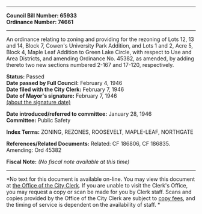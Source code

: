 * * * * *  
  
**Council Bill Number: [](#h0)[](#h2)65933**   
**Ordinance Number: 74661**  
  
* * * * *  
  
An ordinance relating to zoning and providing for the rezoning of Lots 12, 13 and 14, Block 7, Cowen's University Park Addition, and Lots 1 and 2, Acre 5, Block 4, Maple Leaf Addition to Green Lake Circle, with respect to Use and Area Districts, and amending Ordinance No. 45382, as amended, by adding thereto two new sections numbered 2-167 and 17-120, respectively.  
  
**Status:** Passed   
**Date passed by Full Council:** February 4, 1946   
**Date filed with the City Clerk:** February 7, 1946   
**Date of Mayor's signature:** February 7, 1946   
[(about the signature date)](/~public/approvaldate.htm)   
  
  
**Date introduced/referred to committee:** January 28, 1946   
**Committee:** Public Safety   
  
**Index Terms:** ZONING, REZONES, ROOSEVELT, MAPLE-LEAF, NORTHGATE  
  
**References/Related Documents:** Related: CF 186806, CF 186835. Amending: Ord 45382  
  
**Fiscal Note:** *(No fiscal note available at this time)*  
  
* * * * *  
  
*No text for this document is available on-line. You may view this document at [the Office of the City Clerk](http://www.seattle.gov/leg/clerk/contactUs.htm). If you are unable to visit the Clerk's Office, you may request a copy or scan be made for you by Clerk staff. Scans and copies provided by the Office of the City Clerk are subject to [copy fees](http://clerk.seattle.gov/~public/clerkfees.htm), and the timing of service is dependent on the availability of staff. *  
  
  
